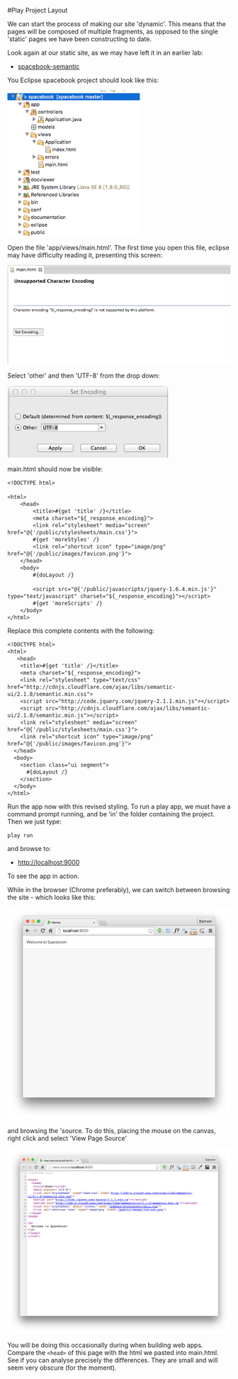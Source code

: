 #Play Project Layout

We can start the process of making our site 'dynamic'. This means that the pages will be composed of multiple fragments, as opposed to the single 'static' pages we have been constructing to date.

Look again at our static site, as we may have left it in an earlier lab:

- [spacebook-semantic](archives/spacebook-semantic/home.html)

You Eclipse spacebook project should look like this:

![](img/01.png)

Open the file 'app/views/main.html'. The first time you open this file, eclipse may have difficulty reading it, presenting this screen:

![](img/28.png)

Select 'other' and then 'UTF-8' from the drop down:

![](img/29.png)

main.html should now be visible:

~~~
<!DOCTYPE html>

<html>
    <head>
        <title>#{get 'title' /}</title>
        <meta charset="${_response_encoding}">
        <link rel="stylesheet" media="screen" href="@{'/public/stylesheets/main.css'}">
        #{get 'moreStyles' /}
        <link rel="shortcut icon" type="image/png" href="@{'/public/images/favicon.png'}">
    </head>
    <body>
        #{doLayout /}
        
        <script src="@{'/public/javascripts/jquery-1.6.4.min.js'}" type="text/javascript" charset="${_response_encoding}"></script>
        #{get 'moreScripts' /}
    </body>
</html>

~~~

Replace this complete contents with the following:

~~~
<!DOCTYPE html>
<html>
   <head>
    <title>#{get 'title' /}</title>
    <meta charset="${_response_encoding}">
    <link rel="stylesheet" type="text/css" href="http://cdnjs.cloudflare.com/ajax/libs/semantic-ui/2.1.8/semantic.min.css">
    <script src="http://code.jquery.com/jquery-2.1.1.min.js"></script> 
    <script src="http://cdnjs.cloudflare.com/ajax/libs/semantic-ui/2.1.8/semantic.min.js"></script>          
    <link rel="stylesheet" media="screen" href="@{'/public/stylesheets/main.css'}">
    <link rel="shortcut icon" type="image/png" href="@{'/public/images/favicon.png'}">
  </head>
  <body>
    <section class="ui segment">
      #{doLayout /}
    </section>
  </body>
</html>
~~~

Run the app now with this revised styling. To run a play app, we must have a command prompt running, and be 'in' the folder containing the project. Then we just type:

~~~
play run
~~~

and browse to:

- <http://localhost:9000>

To see the app in action.

While in the browser (Chrome preferably), we can switch between browsing the site - which looks like this:

![](img/30.png)

and browsing the 'source. To do this, placing the mouse on the canvas, right click and select 'View Page Source'

![](img/31.png)

You will be doing this occasionally during when building web apps. Compare the `<head>` of this page with the html we pasted into main.html. See if you can analyse precisely the differences. They are small and will seem very obscure (for the moment).

